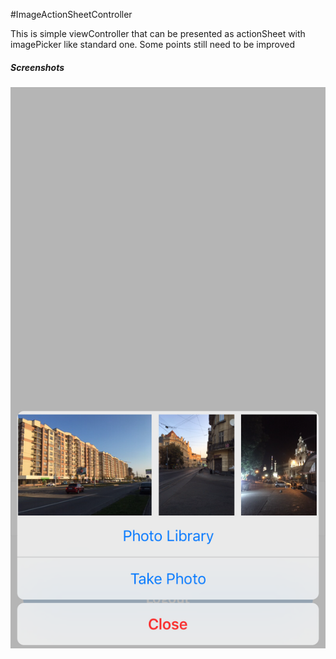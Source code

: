 #ImageActionSheetController

This is simple viewController that can be presented as actionSheet with imagePicker like standard one.
Some points still need to be improved

##### Screenshots 

![sample1](md/IMG_1982.PNG)
